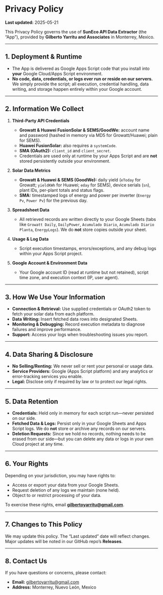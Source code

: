 <!-- PRIVACY_POLICY.md -->

# Privacy Policy

**Last updated:** 2025-05-21

This Privacy Policy governs the use of **SunEco API Data Extractor** (the “App”), provided by **Gilberto Yarritu and Associates** in Monterrey, Mexico.

---

## 1. Deployment & Runtime

- The App is delivered as Google Apps Script code that you install into **your** Google Cloud/Apps Script environment.  
- **No code, data, credentials, or logs ever run or reside on our servers.** We simply provide the script; all execution, credential handling, data writing, and storage happen entirely within your Google account.

---

## 2. Information We Collect

1. **Third-Party API Credentials**  
   - **Growatt & Huawei FusionSolar & SEMS/GoodWe:** account name and password (hashed in memory via MD5 for Growatt/Huawei; plain for SEMS).  
   - **Huawei FusionSolar:** also requires a `systemCode`.  
   - **SMA (OAuth2):** `client_id` and `client_secret`.  
   - Credentials are used only at runtime by your Apps Script and are **not** stored persistently outside your environment.

2. **Solar Data Metrics**  
   - **Growatt & Huawei & SEMS (GoodWe):** daily yield (`eToday` for Growatt; `yieldKWh` for Huawei; `eday` for SEMS), device serials (`sn`), plant IDs, per-plant totals and status flags.  
   - **SMA:** timestamped logs of energy and power per inverter (`Energy Pv`, `Power Pv`) for the previous day.

3. **Spreadsheet Data**  
   - All retrieved records are written directly to your Google Sheets (tabs like `Growatt Daily`, `DailyPower`, `Acumulado Diario`, `Acumulado Diario Planta`, `EnergyLogs`). We do **not** store copies outside your sheet.

4. **Usage & Log Data**  
   - Script execution timestamps, errors/exceptions, and any debug logs within your Apps Script project.

5. **Google Account & Environment Data**  
   - Your Google account ID (read at runtime but not retained), script time zone, and execution context (IP, user agent).

---

## 3. How We Use Your Information

- **Connection & Retrieval:** Use supplied credentials or OAuth2 token to fetch your solar data from each platform.  
- **Data Writing:** Insert fetched data rows into designated Sheets.  
- **Monitoring & Debugging:** Record execution metadata to diagnose failures and improve performance.  
- **Support:** Access your logs when troubleshooting issues you report.

---

## 4. Data Sharing & Disclosure

- **No Selling/Renting:** We never sell or rent your personal or usage data.  
- **Service Providers:** Google (Apps Script platform) and any analytics or error-tracking services you enable.  
- **Legal:** Disclose only if required by law or to protect our legal rights.

---

## 5. Data Retention

- **Credentials:** Held only in memory for each script run—never persisted on our side.  
- **Fetched Data & Logs:** Persist only in your Google Sheets and Apps Script logs. We do **not** store or archive any records on our servers.  
- **Deletion Requests:** Since we hold no records, nothing needs to be erased from our side—but you can delete any data or logs in your own Cloud project at any time.

---

## 6. Your Rights

Depending on your jurisdiction, you may have rights to:  
- Access or export your data from your Google Sheets.  
- Request deletion of any logs we maintain (none held).  
- Object to or restrict processing of your data.  

To exercise these rights, email **gilbertoyarritu@gmail.com**.

---

## 7. Changes to This Policy

We may update this policy. The “Last updated” date will reflect changes. Major updates will be noted in our GitHub repo’s **Releases**.

---

## 8. Contact Us

If you have questions or concerns, please contact:  
- **Email:** gilbertoyarritu@gmail.com  
- **Address:** Monterrey, Nuevo León, Mexico  
